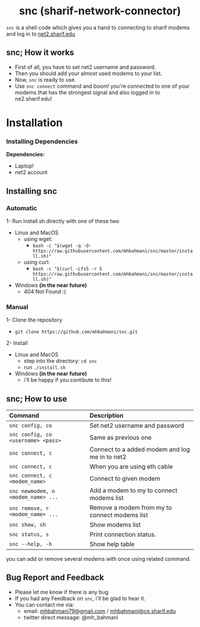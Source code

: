 <h1 align="center">snc (sharif-network-connector)</h1>

`snc` is a shell code which gives you a hand to connecting to sharif modems and log in to [net2.sharif.edu](https://net2.sharif.edu)
 
## snc; How it works
- First of all, you have to set net2 username and password.
- Then you should add your almost used modems to your list.
- Now, `snc` is ready to use.
- Use `snc connect` command and boom! you're connected to one of your modems that has the strongest signal and also logged in to ne2.sharif.edu!

# Installation

### Installing Dependencies
**Dependencies:**

- Laptop!
- net2 account

## Installing snc
### Automatic
1- Run install.sh directly with one of these two
 - Linux and MacOS
   - using wget:
     * `bash -c "$(wget -q -O- https://raw.githubusercontent.com/mhbahmani/snc/master/install.sh)"`
   - using curl:
     * `bash -c "$(curl -LfsS -r 5 https://raw.githubusercontent.com/mhbahmani/snc/master/install.sh)"`
 - Windows **(in the near future)** 
   - 404 Not Found :(

### Manual
1- Clone the repository
 * `git clone https://github.com/mhbahmani/snc.git` 

2- Install
 * Linux and MacOS
   * step into the directory: `cd snc`
   * run `./install.sh`
 * Windows **(in the near future)** 
   * i'll be happy if you contibute to this!

## snc; How to use

| **Command**                       | **Description**                                       |
|:----------------------------------|:------------------------------------------------------|
|`snc config, co`                   | Set net2 username and password                        |
|`snc config, co <username> <pass>` | Same as previous one                                  |
|`snc connect, c`                   | Connect to a added modem and log me in to net2        |
|`snc connect, c`                   | When you are using eth cable                          |
|`snc connect, c <modem_name>`      | Connect to given modem                                |
|`snc newmodem, n <modem_name> ...` | Add a modem to my to connect modems list              |
|`snc remove, r <modem_name> ...`   | Remove a modem from my to connect modems list         |
|`snc show, sh`                     | Show modems list                                      |
|`snc status, s`                    | Print connection status.                              |
|`snc --help, -h`                   | Show help table                                       |

you can add or remove several modems with once using related command.

## Bug Report and Feedback

 * Please let me know if there is any bug
 * If you had any Feedback on `snc`, i'll be glad to hear it.
 * You can contact me via:
   * email: mhbahmani79@gmail.com / mhbahmani@ce.sharif.edu
   * twitter direct message: @mh_bahmani
